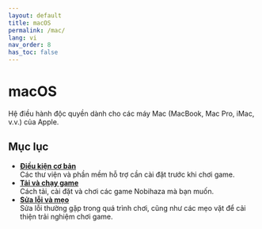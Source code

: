 ```yaml
---
layout: default
title: macOS
permalink: /mac/
lang: vi
nav_order: 8
has_toc: false
---
```


# macOS

Hệ điều hành độc quyền dành cho các máy Mac (MacBook, Mac Pro, iMac, v.v.) của Apple.

## Mục lục

* **[Điều kiện cơ bản](prerequisities)**<br>Các thư viện và phần mềm hỗ trợ cần cài đặt trước khi chơi game.
* **[Tải và chạy game](installation)**<br>Cách tải, cài đặt và chơi các game Nobihaza mà bạn muốn.
* **[Sửa lỗi và mẹo](troubleshooting)**<br>Sửa lỗi thường gặp trong quá trình chơi, cũng như các mẹo vặt để cải thiện trải nghiệm chơi game.